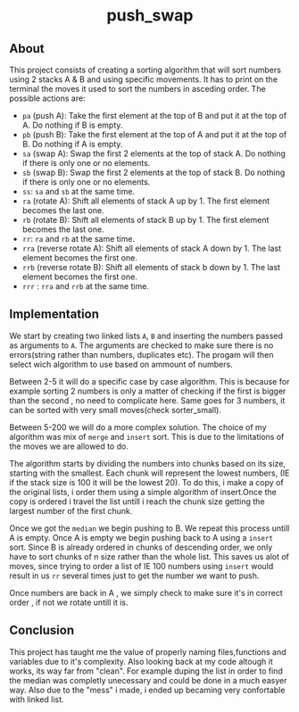 <h1 align="center">
	push_swap
</h1>

## About 

This project consists of creating a sorting algorithm that will sort numbers using 2 stacks A & B and using specific movements. It has to print
on the terminal the moves it used to sort the numbers in asceding order.
The possible actions are:

* ```pa``` (push A): Take the first element at the top of B and put it at the top of A. Do nothing if B is empty.
* ```pb``` (push B): Take the first element at the top of A and put it at the top of B. Do nothing if A is empty.
* ```sa``` (swap A): Swap the first 2 elements at the top of stack A. Do nothing if there is only one or no elements.
* ```sb``` (swap B): Swap the first 2 elements at the top of stack B. Do nothing if there is only one or no elements.
* ```ss```: ```sa``` and ```sb``` at the same time.
* ```ra``` (rotate A): Shift all elements of stack A up by 1. The first element becomes the last one.
* ```rb``` (rotate B): Shift all elements of stack B up by 1. The first element becomes the last one.
* ```rr```: ```ra``` and ```rb``` at the same time.
* ```rra``` (reverse rotate A): Shift all elements of stack A down by 1. The last element becomes the first one.
* ```rrb``` (reverse rotate B): Shift all elements of stack b down by 1. The last element becomes the first one.
* ```rrr``` : ```rra``` and ```rrb``` at the same time.

## Implementation

We start by creating two linked lists ```A```, ```B``` and inserting the numbers passed as arguments to ```A```. The arguments are checked to make sure there
is no errors(string rather than numbers, duplicates etc). The progam will then select wich algorithm to use based on ammount of numbers.

Between 2-5 it will do a specific case by case algorithm. This is because for example sorting 2 numbers is only a matter of checking if the first is bigger
than the second , no need to complicate here. Same goes for 3 numbers, it can be sorted with very small moves(check sorter_small).

Between 5-200 we will do a more complex solution. The choice of my algorithm was mix of ```merge``` and ```insert``` sort. This is due to the limitations 
of the moves we are allowed to do. 

The algorithm starts by dividing the numbers into chunks based on its size, starting with the smallest. Each chunk will represent the lowest numbers, (IE if the stack size is 100 it will be the lowest 20).
To do this, i make a copy of the original lists, i order them using a simple algorithm of insert.Once the copy is ordered i travel the list untill i reach the chunk size getting the largest number of the first chunk.

Once we got the ```median``` we begin pushing to B. We repeat this process untill A is empty. Once A is empty we begin pushing back to A using a ```insert``` sort.
Since B is already ordered in chunks of descending order, we only have to sort chunks of n size rather than the whole list. This saves us alot of moves, since
trying to order a list of IE 100 numbers using ```insert``` would result in us ```rr``` several times just to get the number we want to push.

Once numbers are back in A , we simply check to make sure it's in correct order , if not we rotate untill it is.


## Conclusion

This project has taught me the value of properly naming files,functions and variables due to it's complexity. Also looking back at my code
altough it works, its way far from "clean". For example duping the list in order to find the median was completly unecessary and could be done in a much
easyer way. Also due to the "mess" i made, i ended up becaming very confortable with linked list.

